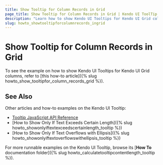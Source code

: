```yaml
---
title: Show Tooltip for Column Records in Grid
page_title: Show Tooltip for Column Records in Grid | Kendo UI ToolTip
description: "Learn how to show Kendo UI Tooltips for Kendo UI Grid columns."
slug: howto_showtooltipforcolumnrecords_ingrid
---
```


# Show Tooltip for Column Records in Grid

To see the example on how to show Kendo UI Tooltips for Kendo UI Grid columns, refer to [this how-to article]({% slug howto_show_tooltipfor_column_records_grid %}).

## See Also

Other articles and how-to examples on the Kendo UI Tooltip:

* [Tooltip JavaScript API Reference](/api/javascript/ui/tooltip)
* [How to Show Only If Text Exceeds Certain Length]({% slug howto_showonlyiftextexceedscertainlength_tooltip %})
* [How to Show Only If Text Overflows with Ellipsis]({% slug howto_showonlyiftextoverflowswithellipsis_tooltip %})

For more runnable examples on the Kendo UI Tooltip, browse its [**How To** documentation folder]({% slug howto_calculatetooltipcontentlength_tooltip %}).
